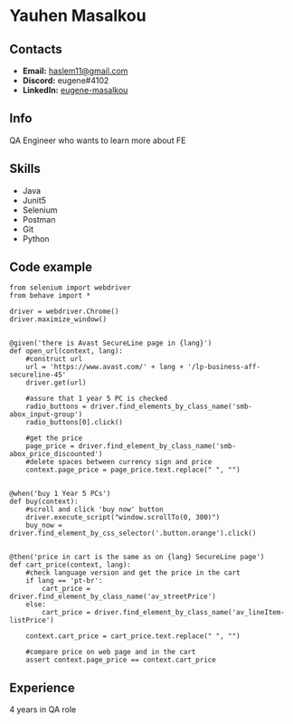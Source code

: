 # Yauhen Masalkou
## Contacts
* **Email:** haslem11@gmail.com
* **Discord:** eugene#4102
* **LinkedIn:** [eugene-masalkou](https://www.linkedin.com/in/eugene-masalkou-94501a135)
## Info
QA Engineer who wants to learn more about FE
## Skills
* Java
* Junit5
* Selenium
* Postman
* Git
* Python
## Code example
```
from selenium import webdriver
from behave import *

driver = webdriver.Chrome()
driver.maximize_window()


@given('there is Avast SecureLine page in {lang}')
def open_url(context, lang):
	#construct url
	url = 'https://www.avast.com/' + lang + '/lp-business-aff-secureline-45'
	driver.get(url)

	#assure that 1 year 5 PC is checked
	radio_buttons = driver.find_elements_by_class_name('smb-abox_input-group')
	radio_buttons[0].click()

	#get the price
	page_price = driver.find_element_by_class_name('smb-abox_price_discounted')
	#delete spaces between currency sign and price
	context.page_price = page_price.text.replace(" ", "")


@when('buy 1 Year 5 PCs')
def buy(context):
	#scroll and click 'buy now' button
	driver.execute_script("window.scrollTo(0, 300)")
	buy_now = driver.find_element_by_css_selector('.button.orange').click()


@then('price in cart is the same as on {lang} SecureLine page')
def cart_price(context, lang):
	#check language version and get the price in the cart
	if lang == 'pt-br':
		cart_price = driver.find_element_by_class_name('av_streetPrice')
	else:
		cart_price = driver.find_element_by_class_name('av_lineItem-listPrice')
		
	context.cart_price = cart_price.text.replace(" ", "")

	#compare price on web page and in the cart
	assert context.page_price == context.cart_price
```

## Experience
4 years in QA role
